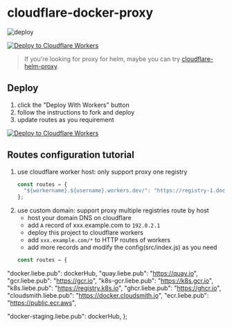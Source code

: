 # cloudflare-docker-proxy

![deploy](https://github.com/ciiiii/cloudflare-docker-proxy/actions/workflows/deploy.yaml/badge.svg)

[![Deploy to Cloudflare Workers](https://deploy.workers.cloudflare.com/button)](https://deploy.workers.cloudflare.com/?url=https://github.com/ciiiii/cloudflare-docker-proxy)

> If you're looking for proxy for helm, maybe you can try [cloudflare-helm-proxy](https://github.com/ciiiii/cloudflare-helm-proxy).

## Deploy

1. click the "Deploy With Workers" button
2. follow the instructions to fork and deploy
3. update routes as you requirement

[![Deploy to Cloudflare Workers](https://deploy.workers.cloudflare.com/button)](https://deploy.workers.cloudflare.com/?url=https://github.com/ciiiii/cloudflare-docker-proxy)

## Routes configuration tutorial

1. use cloudflare worker host: only support proxy one registry
   ```javascript
   const routes = {
     "${workername}.${username}.workers.dev/": "https://registry-1.docker.io",
   };
   ```
2. use custom domain: support proxy multiple registries route by host
   - host your domain DNS on cloudflare
   - add `A` record of xxx.example.com to `192.0.2.1`
   - deploy this project to cloudflare workers
   - add `xxx.example.com/*` to HTTP routes of workers
   - add more records and modify the config(src/index.js) as you need
   ```javascript
   const routes = {
  "docker.liebe.pub": dockerHub,
  "quay.liebe.pub": "https://quay.io",
  "gcr.liebe.pub": "https://gcr.io",
  "k8s-gcr.liebe.pub": "https://k8s.gcr.io",
  "k8s.liebe.pub": "https://registry.k8s.io",
  "ghcr.liebe.pub": "https://ghcr.io",
  "cloudsmith.liebe.pub": "https://docker.cloudsmith.io",
  "ecr.liebe.pub": "https://public.ecr.aws",

  "docker-staging.liebe.pub": dockerHub,
  };
   ```

